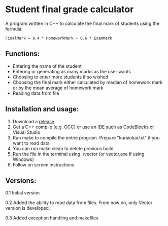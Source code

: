 # Student final grade calculator

A program written in C++ to calculate the final mark of students using the formula:

    FinalMark = 0.4 * HomeworkMark + 0.6 * ExamMark



## Functions:

 - Entering the name of the student
 - Entering or generating as many marks as the user wants
 - Choosing to enter more students if so wished
 - Choosing the final mark either calculated by median of homework mark or by the mean average of homework mark
 - Reading data from file

## Installation and usage:

 1. Download a [release](https://github.com/hmv47/GradeCalculator/releases)
 2. Get a C++ compile (e.g. [GCC](https://gcc.gnu.org/)) or use an IDE such as CodeBlocks or Visual Studio
 3. Run make to compile the entire program. Prepare "kursiokai.txt" if you want to read data
 4. You can run make clean to delete previous build
 5. Run the file in the terminal using ./vector (or vector.exe if using Windows)
 6. Follow on screen instructions

## Versions:

 0.1 Initial version
 
 0.2 Added the ability to read data from files. From now on, only Vector version is developed.
 
 0.3 Added exception handling and makefiles

